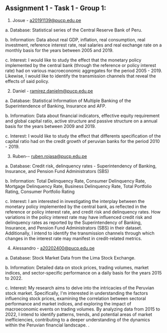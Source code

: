 ## Assignment 1 - Task 1 - Group 1:

1.	Josue - a20191139@pucp.edu.pe

a.	Database:  Statistical series of the Central Reserve Bank of Peru.

b.	Information:  Data about real GDP, inflation, real consumption, real investment, reference interest rate, real salaries and real exchange rate on a monthly basis for the years between 2005 and 2019.

c.	Interest: I would like to study the effect that the monetary policy implemented by the central bank (through the reference or policy interest rate) had on various macroeconomic aggregates for the period 2005 - 2019. Likewise, I would like to identify the transmission channels that reveal the effects of said policy.

2. Daniel - ramirez.danielm@pucp.edu.pe

a.  Database: Statistical Information of Multiple Banking of the Superintendence of Banking, Insurance and AFP.

b. Information: Data about financial indicators, effective equity requirement and global capital ratio, active structure and passive structure on a annual basis for the years between 2009 and 2019.

c. Interest: I would like to study the effect that differents specification of the capital ratio had on the credit growth of peruvian banks for the period 2010 - 2019.

3. Ruben-- ruben.rojasa@pucp.edu.pe

a.	Database: Credit risk, delinquency rates - Superintendency of Banking, Insurance, and Pension Fund Administrators (SBS)

b.	Information: Total Delinquency Rate, Consumer Delinquency Rate, Mortgage Delinquency Rate, Business Delinquency Rate, Total Portfolio Rating, Consumer Portfolio Rating

c.	Interest: I am interested in investigating the interplay between the monetary policy implemented by the central bank, as reflected in the reference or policy interest rate, and credit risk and delinquency rates. How variations in the policy interest rate may have influenced credit risk and delinquency rates as reported by the Superintendency of Banking, Insurance, and Pension Fund Administrators (SBS) in their dataset. Additionally, I intend to identify the transmission channels through which changes in the interest rate may manifest in credit-related metrics.

4. Alessandro - a20202400@pucp.edu.pe

a. Database: Stock Market Data from the Lima Stock Exchange.

b. Information: Detailed data on stock prices, trading volumes, market indices, and sector-specific performance on a daily basis for the years 2015 to 2022.

c. Interest: My research aims to delve into the intricacies of the Peruvian stock market. Specifically, I'm interested in understanding the factors influencing stock prices, examining the correlation between sectoral performance and market indices, and exploring the impact of macroeconomic events on trading volumes. By analyzing data from 2015 to 2022, I intend to identify patterns, trends, and potential areas of market inefficiencies, contributing to a deeper understanding of the dynamics within the Peruvian financial landscape.
.
